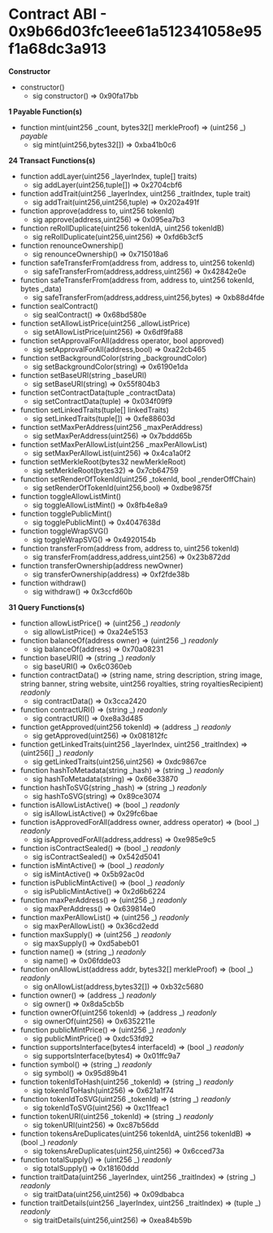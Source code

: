 # Contract ABI - 0x9b66d03fc1eee61a512341058e95f1a68dc3a913


**Constructor**

- constructor()
  - sig constructor()  =>  0x90fa17bb

**1 Payable Function(s)**

- function mint(uint256 _count, bytes32[] merkleProof) ⇒ (uint256 _) _payable_
  - sig mint(uint256,bytes32[])  =>  0xba41b0c6

**24 Transact Functions(s)**

- function addLayer(uint256 _layerIndex, tuple[] traits)
  - sig addLayer(uint256,tuple[])  =>  0x2704cbf6
- function addTrait(uint256 _layerIndex, uint256 _traitIndex, tuple trait)
  - sig addTrait(uint256,uint256,tuple)  =>  0x202a491f
- function approve(address to, uint256 tokenId)
  - sig approve(address,uint256)  =>  0x095ea7b3
- function reRollDuplicate(uint256 tokenIdA, uint256 tokenIdB)
  - sig reRollDuplicate(uint256,uint256)  =>  0xfd6b3cf5
- function renounceOwnership()
  - sig renounceOwnership()  =>  0x715018a6
- function safeTransferFrom(address from, address to, uint256 tokenId)
  - sig safeTransferFrom(address,address,uint256)  =>  0x42842e0e
- function safeTransferFrom(address from, address to, uint256 tokenId, bytes _data)
  - sig safeTransferFrom(address,address,uint256,bytes)  =>  0xb88d4fde
- function sealContract()
  - sig sealContract()  =>  0x68bd580e
- function setAllowListPrice(uint256 _allowListPrice)
  - sig setAllowListPrice(uint256)  =>  0x6df9fa88
- function setApprovalForAll(address operator, bool approved)
  - sig setApprovalForAll(address,bool)  =>  0xa22cb465
- function setBackgroundColor(string _backgroundColor)
  - sig setBackgroundColor(string)  =>  0x6190e1da
- function setBaseURI(string _baseURI)
  - sig setBaseURI(string)  =>  0x55f804b3
- function setContractData(tuple _contractData)
  - sig setContractData(tuple)  =>  0x034f09f9
- function setLinkedTraits(tuple[] linkedTraits)
  - sig setLinkedTraits(tuple[])  =>  0xfe88603d
- function setMaxPerAddress(uint256 _maxPerAddress)
  - sig setMaxPerAddress(uint256)  =>  0x7bddd65b
- function setMaxPerAllowList(uint256 _maxPerAllowList)
  - sig setMaxPerAllowList(uint256)  =>  0x4ca1a0f2
- function setMerkleRoot(bytes32 newMerkleRoot)
  - sig setMerkleRoot(bytes32)  =>  0x7cb64759
- function setRenderOfTokenId(uint256 _tokenId, bool _renderOffChain)
  - sig setRenderOfTokenId(uint256,bool)  =>  0xdbe9875f
- function toggleAllowListMint()
  - sig toggleAllowListMint()  =>  0x8fb4e8a9
- function togglePublicMint()
  - sig togglePublicMint()  =>  0x4047638d
- function toggleWrapSVG()
  - sig toggleWrapSVG()  =>  0x4920154b
- function transferFrom(address from, address to, uint256 tokenId)
  - sig transferFrom(address,address,uint256)  =>  0x23b872dd
- function transferOwnership(address newOwner)
  - sig transferOwnership(address)  =>  0xf2fde38b
- function withdraw()
  - sig withdraw()  =>  0x3ccfd60b

**31 Query Functions(s)**

- function allowListPrice() ⇒ (uint256 _) _readonly_
  - sig allowListPrice()  =>  0xa24e5153
- function balanceOf(address owner) ⇒ (uint256 _) _readonly_
  - sig balanceOf(address)  =>  0x70a08231
- function baseURI() ⇒ (string _) _readonly_
  - sig baseURI()  =>  0x6c0360eb
- function contractData() ⇒ (string name, string description, string image, string banner, string website, uint256 royalties, string royaltiesRecipient) _readonly_
  - sig contractData()  =>  0x3cca2420
- function contractURI() ⇒ (string _) _readonly_
  - sig contractURI()  =>  0xe8a3d485
- function getApproved(uint256 tokenId) ⇒ (address _) _readonly_
  - sig getApproved(uint256)  =>  0x081812fc
- function getLinkedTraits(uint256 _layerIndex, uint256 _traitIndex) ⇒ (uint256[] _) _readonly_
  - sig getLinkedTraits(uint256,uint256)  =>  0xdc9867ce
- function hashToMetadata(string _hash) ⇒ (string _) _readonly_
  - sig hashToMetadata(string)  =>  0x66e33870
- function hashToSVG(string _hash) ⇒ (string _) _readonly_
  - sig hashToSVG(string)  =>  0x89ce3074
- function isAllowListActive() ⇒ (bool _) _readonly_
  - sig isAllowListActive()  =>  0x29fc6bae
- function isApprovedForAll(address owner, address operator) ⇒ (bool _) _readonly_
  - sig isApprovedForAll(address,address)  =>  0xe985e9c5
- function isContractSealed() ⇒ (bool _) _readonly_
  - sig isContractSealed()  =>  0x542d5041
- function isMintActive() ⇒ (bool _) _readonly_
  - sig isMintActive()  =>  0x5b92ac0d
- function isPublicMintActive() ⇒ (bool _) _readonly_
  - sig isPublicMintActive()  =>  0x2d6b6224
- function maxPerAddress() ⇒ (uint256 _) _readonly_
  - sig maxPerAddress()  =>  0x639814e0
- function maxPerAllowList() ⇒ (uint256 _) _readonly_
  - sig maxPerAllowList()  =>  0x36cd2edd
- function maxSupply() ⇒ (uint256 _) _readonly_
  - sig maxSupply()  =>  0xd5abeb01
- function name() ⇒ (string _) _readonly_
  - sig name()  =>  0x06fdde03
- function onAllowList(address addr, bytes32[] merkleProof) ⇒ (bool _) _readonly_
  - sig onAllowList(address,bytes32[])  =>  0xb32c5680
- function owner() ⇒ (address _) _readonly_
  - sig owner()  =>  0x8da5cb5b
- function ownerOf(uint256 tokenId) ⇒ (address _) _readonly_
  - sig ownerOf(uint256)  =>  0x6352211e
- function publicMintPrice() ⇒ (uint256 _) _readonly_
  - sig publicMintPrice()  =>  0xdc53fd92
- function supportsInterface(bytes4 interfaceId) ⇒ (bool _) _readonly_
  - sig supportsInterface(bytes4)  =>  0x01ffc9a7
- function symbol() ⇒ (string _) _readonly_
  - sig symbol()  =>  0x95d89b41
- function tokenIdToHash(uint256 _tokenId) ⇒ (string _) _readonly_
  - sig tokenIdToHash(uint256)  =>  0x621a1f74
- function tokenIdToSVG(uint256 _tokenId) ⇒ (string _) _readonly_
  - sig tokenIdToSVG(uint256)  =>  0xc11feac1
- function tokenURI(uint256 _tokenId) ⇒ (string _) _readonly_
  - sig tokenURI(uint256)  =>  0xc87b56dd
- function tokensAreDuplicates(uint256 tokenIdA, uint256 tokenIdB) ⇒ (bool _) _readonly_
  - sig tokensAreDuplicates(uint256,uint256)  =>  0x6cced73a
- function totalSupply() ⇒ (uint256 _) _readonly_
  - sig totalSupply()  =>  0x18160ddd
- function traitData(uint256 _layerIndex, uint256 _traitIndex) ⇒ (string _) _readonly_
  - sig traitData(uint256,uint256)  =>  0x09dbabca
- function traitDetails(uint256 _layerIndex, uint256 _traitIndex) ⇒ (tuple _) _readonly_
  - sig traitDetails(uint256,uint256)  =>  0xea84b59b
